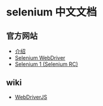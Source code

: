 # selenium 中文文档

## 官方网站

- [介绍](https://github.com/fool2fish/selenium-doc/blob/master/official-site/introduction.md)
- [Selenium WebDriver](https://github.com/fool2fish/selenium-doc/blob/master/official-site/selenium-web-driver.md)
- [Selenium 1 (Selenium RC)](https://github.com/fool2fish/selenium-doc/blob/master/official-site/selenium-1.md)

## wiki

- [WebDriverJS](https://github.com/fool2fish/selenium-doc/blob/master/wiki/web-driver-js.md)
